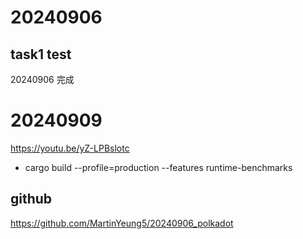 # 20240906
## task1 test
20240906 完成

# 20240909
https://youtu.be/yZ-LPBslotc
* cargo build --profile=production --features runtime-benchmarks

## github
https://github.com/MartinYeung5/20240906_polkadot
